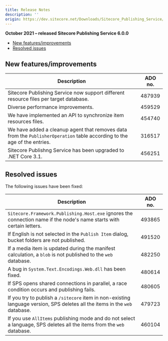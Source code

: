 ```yaml
---
title: Release Notes
description: ''
origin: https://dev.sitecore.net/Downloads/Sitecore_Publishing_Service/6x/Sitecore_Publishing_Service_600/Release_Notes
---
```


**October 2021 – released Sitecore Publishing Service 6.0.0**

-   [New features/improvements](#New)
-   [Resolved issues](#Resolved)

## New features/improvements

 | Description | ADO no. |
 | --- | --- |
 | ​​Sitecore Publishing Service now support different resource files per target database. | 487939 |
 | Diverse performance improvements. | 459529 |
 | ​We have implemented an API to synchronize item resources files​. | 454740 |
 | We have added a cleanup agent that removes data from the `PublisherOperation` table according to the age of the entries​. | ​316517 |
 | Sitecore Publishng Service has been upgraded to .NET Core 3.1​. | 456251 |

## Resolved issues

The following issues have been fixed:

 | Description | ADO no. |
 | --- | --- |
 | `Sitecore.Framework.Publishing.Host.exe` ignores the connection name ​if the node's name starts with certain letters. | 493865 |
 | If English is not selected in the `Publish Item` dialog​, ​bucket folders are not published. | 491520 |
 | If a media item is updated during the manifest calculation​, ​a `blob` is not published to the `web` database​. | 482250 |
 | ​A bug in `System.Text.Encodings.Web.dll` ​has been fixed. | 480614 |
 | If SPS opens shared connections in parallel​, ​a race condition occurs and publishing fails. | 480605 |
 | If you try to publish a `/sitecore` item in non-existing language version, ​SPS deletes all the items in the `web` database. | 479723 |
 | If you use `AllItems` publishing mode and do not select a language, SPS deletes all the items from the `web` database. | 460104 |